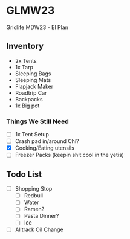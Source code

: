 # GLMW23
Gridlife MDW23 - El Plan

## Inventory
- 2x Tents
- 1x Tarp
- Sleeping Bags
- Sleeping Mats
- Flapjack Maker
- Roadtrip Car
- Backpacks
- 1x Big pot

### Things We Still Need
- [ ] 1x Tent Setup
- [ ] Crash pad in/around Chi?
- [X] Cooking/Eating utensils
- [ ] Freezer Packs (keepin shit cool in the yetis)

## Todo List
- [ ] Shopping Stop
  - [ ] Redbull
  - [ ] Water
  - [ ] Ramen?
  - [ ] Pasta Dinner?
  - [ ] Ice
- [ ] Alltrack Oil Change
